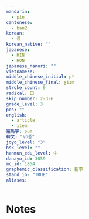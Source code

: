 ```yaml
---
mandarin:
  - pǐn
cantonese:
  - ban2
korean:
  - 품
korean_native: ""
japanese:
  - HIN
  - HON
japanese_nanori: ""
vietnamese:
middle_chinese_initial: pʰ
middle_chinese_final: ɣiɪm
stroke_count: 9
radical: 口
skip_number: 2-3-6
grade_level: 3
pos: ""
english:
  - article
  - item
羅馬字: pum
韓文: "\b품"
joyo_level: "3"
hsk_level: ""
hanmun_edu_level: 中
danayo_id: 3059
mc_id: 1854
graphemic_classification: 指事
stand_in: "TRUE"
aliases:
---
```


# Notes
